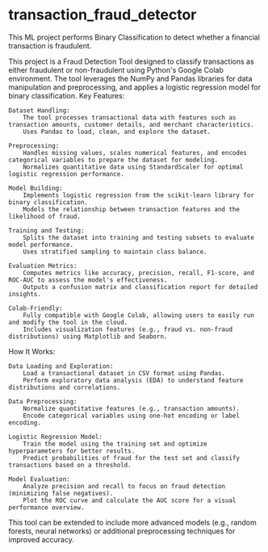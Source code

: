 # transaction_fraud_detector
This ML project performs Binary Classification to detect whether a financial transaction is fraudulent.

This project is a Fraud Detection Tool designed to classify transactions as either fraudulent or non-fraudulent using Python's Google Colab environment. The tool leverages the NumPy and Pandas libraries for data manipulation and preprocessing, and applies a logistic regression model for binary classification.
Key Features:

    Dataset Handling:
        The tool processes transactional data with features such as transaction amounts, customer details, and merchant characteristics.
        Uses Pandas to load, clean, and explore the dataset.

    Preprocessing:
        Handles missing values, scales numerical features, and encodes categorical variables to prepare the dataset for modeling.
        Normalizes quantitative data using StandardScaler for optimal logistic regression performance.

    Model Building:
        Implements logistic regression from the scikit-learn library for binary classification.
        Models the relationship between transaction features and the likelihood of fraud.

    Training and Testing:
        Splits the dataset into training and testing subsets to evaluate model performance.
        Uses stratified sampling to maintain class balance.

    Evaluation Metrics:
        Computes metrics like accuracy, precision, recall, F1-score, and ROC-AUC to assess the model's effectiveness.
        Outputs a confusion matrix and classification report for detailed insights.

    Colab-Friendly:
        Fully compatible with Google Colab, allowing users to easily run and modify the tool in the cloud.
        Includes visualization features (e.g., fraud vs. non-fraud distributions) using Matplotlib and Seaborn.

How It Works:

    Data Loading and Exploration:
        Load a transactional dataset in CSV format using Pandas.
        Perform exploratory data analysis (EDA) to understand feature distributions and correlations.

    Data Preprocessing:
        Normalize quantitative features (e.g., transaction amounts).
        Encode categorical variables using one-hot encoding or label encoding.

    Logistic Regression Model:
        Train the model using the training set and optimize hyperparameters for better results.
        Predict probabilities of fraud for the test set and classify transactions based on a threshold.

    Model Evaluation:
        Analyze precision and recall to focus on fraud detection (minimizing false negatives).
        Plot the ROC curve and calculate the AUC score for a visual performance overview.

This tool can be extended to include more advanced models (e.g., random forests, neural networks) or additional preprocessing techniques for improved accuracy.
